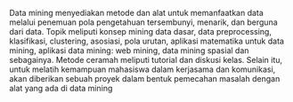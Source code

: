 Data mining menyediakan metode dan
alat untuk memanfaatkan data melalui penemuan pola pengetahuan
tersembunyi, menarik, dan berguna dari data.
Topik meliputi konsep mining data dasar, data preprocessing, klasifikasi,
clustering, asosiasi, pola urutan, aplikasi matematika untuk data mining,
aplikasi data mining: web mining, data mining spasial dan sebagainya.
Metode ceramah meliputi tutorial dan diskusi kelas. Selain itu, untuk melatih
kemampuan mahasiswa dalam kerjasama dan komunikasi, akan diberikan
sebuah proyek dalam bentuk pemecahan masalah dengan alat yang ada di data
mining
